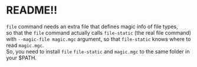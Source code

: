 # README!!
`file` command needs an extra file that defines magic info of file types,      
so that the `file` command actually calls `file-static` (the real file command) with `--magic-file magic.mgc` argument, so that `file-static` knows where to read `magic.mgc`.            
So, you need to install `file` `file-static` and `magic.mgc` to the same folder in your $PATH.        

